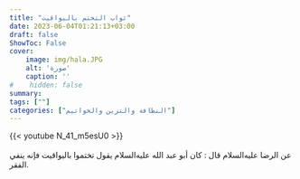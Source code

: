 ```yaml
---
title: "ثواب التختم باليواقيت"
date: 2023-06-04T01:21:13+03:00
draft: false
ShowToc: False
cover:
    image: img/hala.JPG
    alt: 'صورة'
    caption: ''
#    hidden: false
summary: 
tags: [""]
categories: ["النظافة والتزين والخواتيم"]
---
```

{{< youtube N_41_m5esU0 >}}  
 <br>
عن الرضا عليه‌السلام قال :
كان أبو عبد الله عليه‌السلام يقول تختموا باليواقيت فإنه ينفي الفقر.


